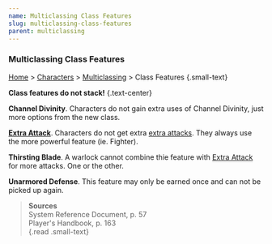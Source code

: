 ```yaml
---
name: Multiclassing Class Features
slug: multiclassing-class-features
parent: multiclassing
---
```

### Multiclassing Class Features
[Home](dm-operations-center) > [Characters](character-menu) > [Multiclassing](multiclassing) > Class Features {.small-text}

**Class features do not stack!** {.text-center}

**Channel Divinity**. Characters do not gain extra uses of Channel Divinity, just more options from the new class.<br/>

**[Extra Attack](extra-attack)**. Characters do not get extra [extra attacks](extra-attack). They always use the more powerful feature (ie. Fighter). 

**Thirsting Blade**. A warlock cannot combine thie feature with [Extra Attack](extra-attack) for more attacks. One or the other.

**Unarmored Defense**. This feature may only be earned once and can not be picked up again.

> **Sources** <br/>
> System Reference Document, p. 57<br/>
> Player's Handbook, p. 163<br/>
{.read .small-text}